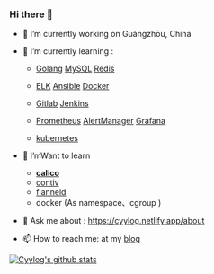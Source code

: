 ### Hi there 👋

- 🔭 I’m currently working on Guǎngzhōu, China
- 🌱 I’m currently learning :

  - [Golang](<https://github.com/cyylog/Go_status>)		[MySQL](https://dev.mysql.com/doc/refman/5.7/en/optimization.html)		[Redis](https://redis.io/documentation)

  - [ELK](https://www.elastic.co/guide/index.html)		[Ansible](https://www.ansible.com/)		[Docker](https://www.docker.com/)

  - [Gitlab](https://about.gitlab.com/stages-devops-lifecycle/continuous-integration/)		[Jenkins](https://www.jenkins.io/zh/doc/book/installing/)      	

  - [Prometheus](https://prometheus.io/)		[AlertManager](https://prometheus.io/docs/alerting/latest/alertmanager/)		[Grafana](https://grafana.com/)

  - [kubernetes](https://kubernetes.io/docs/home/)

    

- 🌱 I’mWant to learn

  - **[calico](https://www.projectcalico.org/)**
  - [contiv](https://contiv.io/)
  - [flanneld](https://github.com/coreos/flannel)
  - docker (As   namespace、cgroup )

  

- 💬 Ask me about : https://cyylog.netlify.app/about

- 📫 How to reach me:  at my [blog](https://cyylog.netlify.app/about)

[![Cyylog's github stats](https://github-readme-stats.vercel.app/api?username=cyylog&show_icons=true)](https://github.com/cyylog/Go_status)

